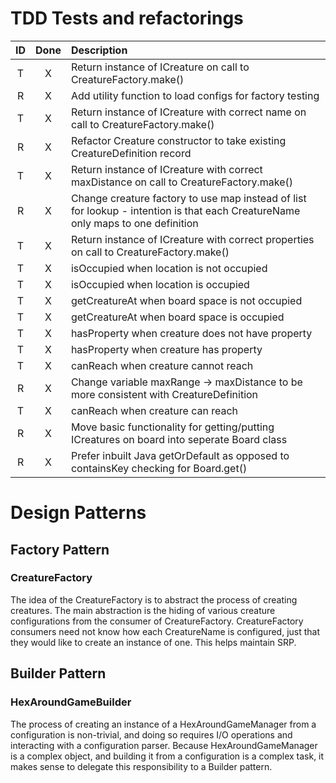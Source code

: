 # TDD Tests and refactorings

| ID | Done | Description                                                                                                                     |
|:--:|:----:|:--------------------------------------------------------------------------------------------------------------------------------|
| T  |  X   | Return instance of ICreature on call to CreatureFactory.make()                                                                  | 
| R  |  X   | Add utility function to load configs for factory testing                                                                        | 
| T  |  X   | Return instance of ICreature with correct name on call to CreatureFactory.make()                                                | 
| R  |  X   | Refactor Creature constructor to take existing CreatureDefinition record                                                        |
| T  |  X   | Return instance of ICreature with correct maxDistance on call to CreatureFactory.make()                                         |
| R  |  X   | Change creature factory to use map instead of list for lookup - intention is that each CreatureName only maps to one definition |
| T  |  X   | Return instance of ICreature with correct properties on call to CreatureFactory.make()                                          | 
| T  |  X   | isOccupied when location is not occupied                                                                                        | 
| T  |  X   | isOccupied when location is occupied                                                                                            |
| T  |  X   | getCreatureAt when board space is not occupied                                                                                  | 
| T  |  X   | getCreatureAt when board space is occupied                                                                                      |
| T  |  X   | hasProperty when creature does not have property                                                                                | 
| T  |  X   | hasProperty when creature has property                                                                                          | 
| T  |  X   | canReach when creature cannot reach                                                                                             | 
| R  |  X   | Change variable maxRange -> maxDistance to be more consistent with CreatureDefinition                                           |
| T  |  X   | canReach when creature can reach                                                                                                | 
| R  |  X   | Move basic functionality for getting/putting ICreatures on board into seperate Board class                                      | 
| R  |  X   | Prefer inbuilt Java getOrDefault as opposed to containsKey checking for Board.get()                                             |

# Design Patterns

## Factory Pattern

### CreatureFactory

The idea of the CreatureFactory is to abstract the process of creating creatures. The main abstraction is
the hiding of various creature configurations from the consumer of CreatureFactory. CreatureFactory consumers
need not know how each CreatureName is configured, just that they would like to create an instance of one.
This helps maintain SRP.

## Builder Pattern

### HexAroundGameBuilder

The process of creating an instance of a HexAroundGameManager from a configuration is non-trivial, and doing so
requires I/O operations and interacting with a configuration parser. Because HexAroundGameManager is a complex object,
and building it from a configuration is a complex task, it makes sense to delegate this responsibility to a
Builder pattern.



